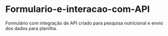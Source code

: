 # Formulario-e-interacao-com-API
Formulário com integração de API criado para pesquisa nutricional e envio dos dados para planilha.
